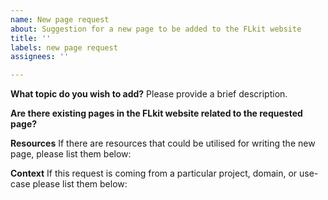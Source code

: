 ```yaml
---
name: New page request
about: Suggestion for a new page to be added to the FLkit website
title: ''
labels: new page request
assignees: ''

---
```


**What topic do you wish to add?**
Please provide a brief description.

**Are there existing pages in the FLkit website related to the requested page?**


**Resources**
If there are resources that could be utilised for writing the new page, please list them below:


**Context**
If this request is coming from a particular project, domain, or use-case please list them below:
